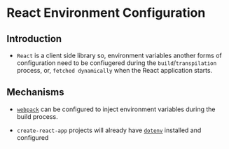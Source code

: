 # React Environment Configuration

## Introduction

* `React` is a client side library so, environment variables another forms of configuration need to be confiugered during the `build`/`transpilation` process, or, `fetched dynamically` when the React application starts.

## Mechanisms

* [`webpack`](https://medium.com/@trekinbami/using-environment-variables-in-react-6b0a99d83cf5) can be configured to inject environment variables during the build process.

* `create-react-app` projects will already have [`dotenv`](https://facebook.github.io/create-react-app/docs/adding-custom-environment-variables) installed and configured